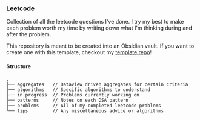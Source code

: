 ### Leetcode 
Collection of all the leetcode questions I've done. I try my best to make each problem worth my time by writing down what I'm thinking during and after the problem. 

This repository is meant to be created into an Obsidian vault. If you want to create one with this template, checkout my [template repo](https://github.com/maxcelant/leetcode-obsidian-template)!

#### Structure

```
.
├── aggregates   // Dataview driven aggregates for certain criteria 
├── algorithms   // Specific algorithms to understand 
├── in progress  // Problems currently working on
├── patterns     // Notes on each DSA pattern
├── problems     // All of my completed leetcode problems
└── tips         // Any miscellaneous advice or algorithms
```

